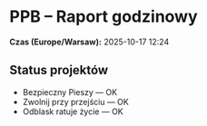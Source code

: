 # PPB – Raport godzinowy
**Czas (Europe/Warsaw):** 2025-10-17 12:24

## Status projektów
- Bezpieczny Pieszy — OK
- Zwolnij przy przejściu — OK
- Odblask ratuje życie — OK

